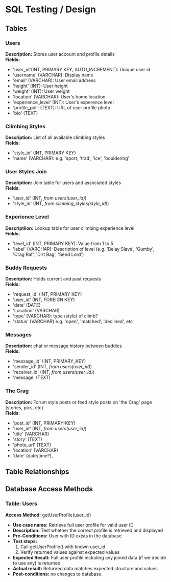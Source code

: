# SQL Testing / Design


## Tables


### Users
**Description:** Stores user account and profile details  
**Fields:**
- 'user_id'(INT, PRIMARY KEY, AUTO_INCREMENT): Unique user id
- 'username' (VARCHAR): Display name
- 'email' (VARCHAR): User email address
- 'height' (INT): User height
- 'weight' (INT): User weight
- 'location' (VARCHAR): User's home location
- 'experience_level' (INT): User's experence level 
- 'profile_pic': (TEXT): URL of user profile photo
- 'bio' (TEXT)

### Climbing Styles  
**Description:** List of all available climbing styles  
**Fields:**
- 'style_id' (INT, PRIMARY KEY)
- 'name' (VARCHAR): e.g. 'sport, 'trad', 'ice', 'bouldering'

### User Styles Join  
**Description:** Join table for users and associated styles  
**Fields:**
- 'user_id' (INT, *from users(user_id)*)
- 'style_id' (INT, *from climbing_styles(style_id)*)

### Experience Level  
**Descriptiion:** Lookup table for user climbing experience level  
**Fields:**
- 'level_id' (INT, PRIMARY KEY): Value from 1 to 5
- 'label' (VARCHAR): Description of level (e.g. 'Belay Slave', 'Gumby', 'Crag Rat', 'Dirt Bag', 'Send Lord')

### Buddy Requests
**Description:** Holds current and past requests   
**Fields:**
- 'request_id' (INT, PRIMARY KEY)
- 'user_id' (INT, FOREIGN KEY)
- 'date' (DATE)
- 'Location' (VARCHAR)
- 'type' (VARCHAR): type (style) of climb?
- 'status' (VARCHAR)    e.g. 'open', 'matched', 'declined', etc

### Messages  
**Description:** chat or message history between buddies  
**Fields:**
- 'message_id' (INT, PRIMARY_KEY)
- 'sender_id' (INT, *from users(user_id)*)
- 'receiver_id' (INT, *from users(user_id)*)
- 'message' (TEXT)

### The Crag  
**Description:** Forum style posts or feed style posts on 'the Crag' page (stories, pics, etc)  
**Fields:**
- 'post_id' (INT, PRIMARY-KEY)
- 'user_id' (INT, *from users(user_id)*)
- 'title' (VARCHAR)
- 'story' (TEXT)
- 'photo_url' (TEXT)
- 'location' (VARCHAR)
- 'date' (date/time?),

## Table Relationships

## Database Access Methods

### Table: Users
**Access Method:** getUserProfile(user_id)
  - **Use case name:** Retrieve full user profile for valid user ID
  - **Description:** Test whether the correct profile is retrieved and displayed
  - **Pre-Conditions:** User with ID exists in the database
  - **Test steps:**
    1. Call getUserProfile() with known user_id
    2. Verify returned values against expected values
  - **Expected Result:** Full user profile including any joined data (if we decide to use any) is returned
  - **Actual result:**  Returned data matches expected structure and values
  - **Post-conditions:** no changes to database.
